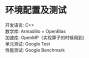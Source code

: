 # 环境配置及测试
开发语言: C++  
数学库: Armadillo + OpenBlas  
加速库: OpenMP（实现算子的时候用到）  
单元测试: Google Test  
性能测试: Google Benchmark